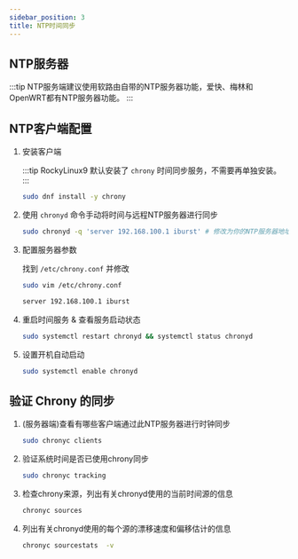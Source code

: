 ```yaml
---
sidebar_position: 3
title: NTP时间同步
---
```


## NTP服务器

:::tip
NTP服务端建议使用软路由自带的NTP服务器功能，爱快、梅林和OpenWRT都有NTP服务器功能。
:::

## NTP客户端配置

1. 安装客户端

    :::tip
    RockyLinux9 默认安装了 `chrony` 时间同步服务，不需要再单独安装。
    :::
    
    ```bash
    sudo dnf install -y chrony
    ```

2. 使用 `chronyd` 命令手动将时间与远程NTP服务器进行同步

    ```bash
    sudo chronyd -q 'server 192.168.100.1 iburst' # 修改为你的NTP服务器地址
    ```

3. 配置服务器参数

    找到 `/etc/chrony.conf` 并修改
    
    ```bash 
    sudo vim /etc/chrony.conf
    ```
    
    ```bash title="/etc/chrony.conf"
    server 192.168.100.1 iburst
    ```

4. 重启时间服务 & 查看服务启动状态

    ```bash
    sudo systemctl restart chronyd && systemctl status chronyd
    ```

5. 设置开机自动启动

    ```bash
    sudo systemctl enable chronyd
    ```

## 验证 Chrony 的同步

1. (服务器端)查看有哪些客户端通过此NTP服务器进行时钟同步

    ```bash
    sudo chronyc clients
    ```

2. 验证系统时间是否已使用chrony同步

    ```bash
    sudo chronyc tracking
    ```

3. 检查chrony来源，列出有关chronyd使用的当前时间源的信息

    ```bash
    chronyc sources
    ```

4. 列出有关chronyd使用的每个源的漂移速度和偏移估计的信息

    ```bash
    chronyc sourcestats  -v
    ```